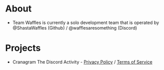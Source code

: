 # About
- Team Waffles is currently a solo development team that is operated by @ShastaWaffles (Github) / @wafflesaresomething (Discord)

# Projects
- Cranagram The Discord Activity - [Privacy Policy](canagram-privacy.html) / [Terms of Service](cranagram-tos.html)
